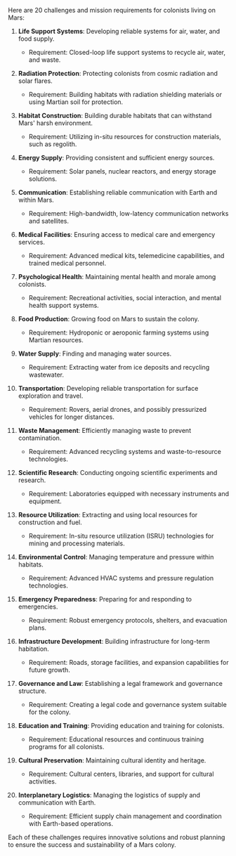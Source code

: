 Here are 20 challenges and mission requirements for colonists living on Mars:

1. **Life Support Systems**: Developing reliable systems for air, water, and food supply.
    - Requirement: Closed-loop life support systems to recycle air, water, and waste.
  
2. **Radiation Protection**: Protecting colonists from cosmic radiation and solar flares.
    - Requirement: Building habitats with radiation shielding materials or using Martian soil for protection.

3. **Habitat Construction**: Building durable habitats that can withstand Mars' harsh environment.
    - Requirement: Utilizing in-situ resources for construction materials, such as regolith.

4. **Energy Supply**: Providing consistent and sufficient energy sources.
    - Requirement: Solar panels, nuclear reactors, and energy storage solutions.

5. **Communication**: Establishing reliable communication with Earth and within Mars.
    - Requirement: High-bandwidth, low-latency communication networks and satellites.

6. **Medical Facilities**: Ensuring access to medical care and emergency services.
    - Requirement: Advanced medical kits, telemedicine capabilities, and trained medical personnel.

7. **Psychological Health**: Maintaining mental health and morale among colonists.
    - Requirement: Recreational activities, social interaction, and mental health support systems.

8. **Food Production**: Growing food on Mars to sustain the colony.
    - Requirement: Hydroponic or aeroponic farming systems using Martian resources.

9. **Water Supply**: Finding and managing water sources.
    - Requirement: Extracting water from ice deposits and recycling wastewater.

10. **Transportation**: Developing reliable transportation for surface exploration and travel.
    - Requirement: Rovers, aerial drones, and possibly pressurized vehicles for longer distances.

11. **Waste Management**: Efficiently managing waste to prevent contamination.
    - Requirement: Advanced recycling systems and waste-to-resource technologies.

12. **Scientific Research**: Conducting ongoing scientific experiments and research.
    - Requirement: Laboratories equipped with necessary instruments and equipment.

13. **Resource Utilization**: Extracting and using local resources for construction and fuel.
    - Requirement: In-situ resource utilization (ISRU) technologies for mining and processing materials.

14. **Environmental Control**: Managing temperature and pressure within habitats.
    - Requirement: Advanced HVAC systems and pressure regulation technologies.

15. **Emergency Preparedness**: Preparing for and responding to emergencies.
    - Requirement: Robust emergency protocols, shelters, and evacuation plans.

16. **Infrastructure Development**: Building infrastructure for long-term habitation.
    - Requirement: Roads, storage facilities, and expansion capabilities for future growth.

17. **Governance and Law**: Establishing a legal framework and governance structure.
    - Requirement: Creating a legal code and governance system suitable for the colony.

18. **Education and Training**: Providing education and training for colonists.
    - Requirement: Educational resources and continuous training programs for all colonists.

19. **Cultural Preservation**: Maintaining cultural identity and heritage.
    - Requirement: Cultural centers, libraries, and support for cultural activities.

20. **Interplanetary Logistics**: Managing the logistics of supply and communication with Earth.
    - Requirement: Efficient supply chain management and coordination with Earth-based operations.

Each of these challenges requires innovative solutions and robust planning to ensure the success and sustainability of a Mars colony.

